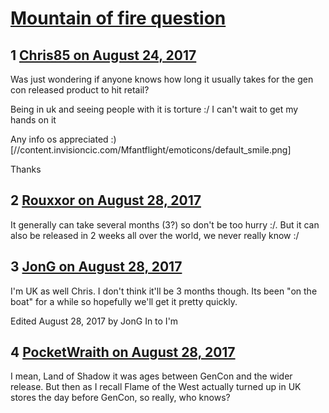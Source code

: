 # [Mountain of fire question](https://community.fantasyflightgames.com/topic/257152-mountain-of-fire-question/)

## 1 [Chris85 on August 24, 2017](https://community.fantasyflightgames.com/topic/257152-mountain-of-fire-question/?do=findComment&comment=2948558)

Was just wondering if anyone knows how long it usually takes for the gen con released product to hit retail?

Being in uk and seeing people with it is torture :/ I can't wait to get my hands on it

Any info os appreciated :) [//content.invisioncic.com/Mfantflight/emoticons/default_smile.png]

Thanks 

## 2 [Rouxxor on August 28, 2017](https://community.fantasyflightgames.com/topic/257152-mountain-of-fire-question/?do=findComment&comment=2955829)

It generally can take several months (3?) so don't be too hurry :/. But it can also be released in 2 weeks all over the world, we never really know :/

## 3 [JonG on August 28, 2017](https://community.fantasyflightgames.com/topic/257152-mountain-of-fire-question/?do=findComment&comment=2956173)

I'm UK as well Chris. I don't think it'll be 3 months though. Its been "on the boat" for a while so hopefully we'll get it pretty quickly. 

Edited August 28, 2017 by JonG
In to I'm

## 4 [PocketWraith on August 28, 2017](https://community.fantasyflightgames.com/topic/257152-mountain-of-fire-question/?do=findComment&comment=2956219)

I mean, Land of Shadow it was ages between GenCon and the wider release. But then as I recall Flame of the West actually turned up in UK stores the day before GenCon, so really, who knows?

